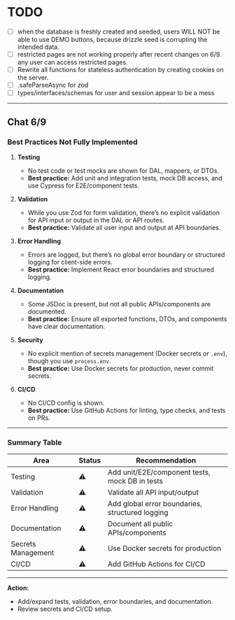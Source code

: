 # TODO

- [ ] when the database is freshly created and seeded, users WILL NOT be able to use DEMO buttons, because drizzle seed is corrupting the intended data.  
- [ ] restricted pages are not working properly after recent changes on 6/9. any user can access restricted pages.
- [ ] Rewrite all functions for stateless authentication by creating cookies on the server.
- [ ] .safeParseAsync for zod
- [ ] types/interfaces/schemas for user and session appear to be a mess

---


## Chat 6/9

### **Best Practices Not Fully Implemented**

1. **Testing**
    - No test code or test mocks are shown for DAL, mappers, or DTOs.
    - **Best practice:** Add unit and integration tests, mock DB access, and use Cypress for E2E/component tests.

2. **Validation**
    - While you use Zod for form validation, there’s no explicit validation for API input or output in the DAL or API routes.
    - **Best practice:** Validate all user input and output at API boundaries.

3. **Error Handling**
    - Errors are logged, but there’s no global error boundary or structured logging for client-side errors.
    - **Best practice:** Implement React error boundaries and structured logging.

4. **Documentation**
    - Some JSDoc is present, but not all public APIs/components are documented.
    - **Best practice:** Ensure all exported functions, DTOs, and components have clear documentation.

5. **Security**
    - No explicit mention of secrets management (Docker secrets or `.env`), though you use `process.env`.
    - **Best practice:** Use Docker secrets for production, never commit secrets.

6. **CI/CD**
    - No CI/CD config is shown.
    - **Best practice:** Use GitHub Actions for linting, type checks, and tests on PRs.

---

### **Summary Table**

| Area                | Status         | Recommendation                                      |
|---------------------|---------------|-----------------------------------------------------|
| Testing             | ⚠️            | Add unit/E2E/component tests, mock DB in tests      |
| Validation          | ⚠️            | Validate all API input/output                       |
| Error Handling      | ⚠️            | Add global error boundaries, structured logging     |
| Documentation       | ⚠️            | Document all public APIs/components                 |
| Secrets Management  | ⚠️            | Use Docker secrets for production                   |
| CI/CD               | ⚠️            | Add GitHub Actions for CI/CD                        |

---

**Action:**
- Add/expand tests, validation, error boundaries, and documentation.
- Review secrets and CI/CD setup.
